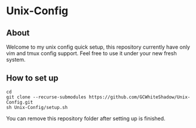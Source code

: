 # Unix-Config

## About
Welcome to my unix config quick setup, this repository currently have only vim and tmux config support.
Feel free to use it under your new fresh system.

## How to set up
```commandline
cd
git clone --recurse-submodules https://github.com/GCWhiteShadow/Unix-Config.git
sh Unix-Config/setup.sh
```

You can remove this repository folder after setting up is finished.
